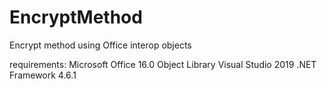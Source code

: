# EncryptMethod
Encrypt method using Office interop objects

requirements:
Microsoft Office 16.0 Object Library
Visual Studio 2019
.NET Framework 4.6.1
